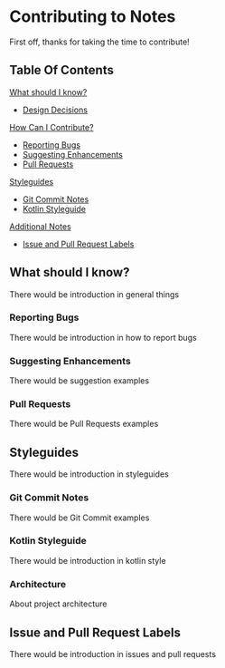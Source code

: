 # Contributing to Notes

First off, thanks for taking the time to contribute!

## Table Of Contents

[What should I know?](#what-should-i-know)
  * [Design Decisions](#design-decisions)

[How Can I Contribute?](#how-can-i-contribute)
  * [Reporting Bugs](#reporting-bugs)
  * [Suggesting Enhancements](#suggesting-enhancements)
  * [Pull Requests](#pull-requests)

[Styleguides](#styleguides)
  * [Git Commit Notes](#git-commit-notes)
  * [Kotlin Styleguide](#javascript-styleguide)

[Additional Notes](#additional-notes)
  * [Issue and Pull Request Labels](#issue-and-pull-request-labels)
  
## What should I know?
There would be introduction in general things
### Reporting Bugs
There would be introduction in how to report bugs
### Suggesting Enhancements
There would be suggestion examples
### Pull Requests
There would be Pull Requests examples

## Styleguides
There would be introduction in styleguides
### Git Commit Notes
There would be Git Commit examples
### Kotlin Styleguide
There would be introduction in kotlin style
### Architecture
About project architecture

## Issue and Pull Request Labels
There would be introduction in issues and pull requests
